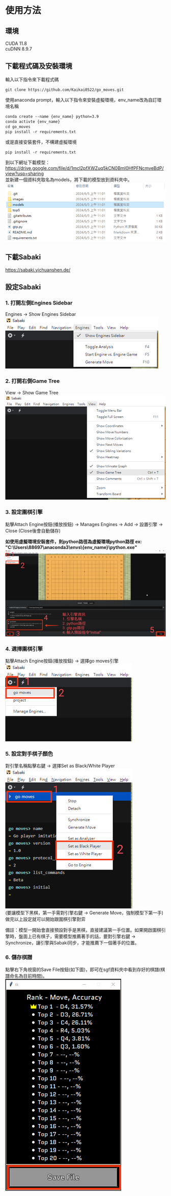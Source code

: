 # 使用方法
## 環境
CUDA 11.8<br>
cuDNN 8.9.7

## 下載程式碼及安裝環境
輸入以下指令來下載程式碼
```cpp=
git clone https://github.com/Kaikai0522/go_moves.git
```

使用anaconda prompt，輸入以下指令來安裝虛擬環境，env_name改為自訂環境名稱
```cpp=
conda create --name {env_name} python=3.9
conda activte {env_name}
cd go_moves
pip install -r requirements.txt
```
或是直接安裝套件，不構建虛擬環境
```cpp=
pip install -r requirements.txt
```

到以下網址下載模型：https://drive.google.com/file/d/1mcl2pfXWZuq5kCN0BmI0HfPFNcmveBdP/view?usp=sharing
<br>
並新建一個資料夾取名為models，將下載的模型放到資料夾中。
![show_engines_sidebar](./images/檔案.png)

## 下載Sabaki
https://sabaki.yichuanshen.de/

## 設定Sabaki

### 1. 打開左側Engines Sidebar
Engines → Show Engines Sidebar<br>
![show_engines_sidebar](./images/show_engines_sidebar.png)

### 2. 打開右側Game Tree
View → Show Game Tree<br>
![show_game_tree](./images/show_game_tree.png)

### 3. 設定圍棋引擎
點擊Attach Engine按鈕(播放按鈕) → Manages Engines → Add → 設置引擎 → Close (Close後會自動儲存)

**如使用虛擬環境安裝套件，則python路徑為虛擬環境python路徑 ex: "C:\Users\88697\anaconda3\envs\\{env_name}\python.exe"**
![設定引擎](./images/設定引擎.png)

### 4. 選擇圍棋引擎
點擊Attach Engine按鈕(播放按鈕) → 選擇go moves引擎<br>
![選擇引擎](./images/選擇引擎.png)

### 5. 設定對手棋子顏色
對引擎名稱點擊右鍵 → 選擇Set as Black/White Player<br>
![設定對手顏色](./images/設定對手顏色.png)
<br>(要讓模型下黑棋，第一手需對引擎右鍵 → Generate Move，強制模型下第一手)
做完以上設定就可以開始跟圍棋引擎對弈

備註：模型一開始會直接預設對手是黑棋，直接建議第一手位置。如果開啟圍棋引擎時，盤面上已有棋子，需要模型推薦著手的話，要對引擎右鍵 → Synchronize，讓引擎與Sabaki同步，才能推薦下一個著手的位置。

### 6. 儲存棋譜
點擊右下角視窗的Save File按鈕(如下圖)，即可在sgf資料夾中看到存好的棋譜(棋譜命名為目前時間)。<br>
![著手顯示介面](./images/著手顯示介面.png)



